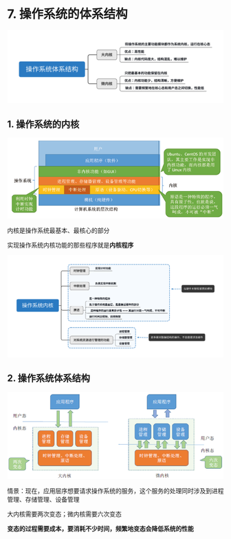 # 7. 操作系统的体系结构

![](../.gitbook/assets/cao-zuo-xi-tong-ti-xi-jie-gou-.svg)

## 1. 操作系统的内核

![](../.gitbook/assets/image%20%286%29.png)

内核是操作系统最基本、最核心的部分

实现操作系统内核功能的那些程序就是**内核程序**

![](../.gitbook/assets/cao-zuo-xi-tong-nei-he-.svg)

## 2. 操作系统体系结构

![](../.gitbook/assets/image%20%281%29.png)

情景：现在，应用层序想要请求操作系统的服务，这个服务的处理同时涉及到进程管理、存储管理、设备管理

大内核需要两次变态；微内核需要六次变态

**变态的过程需要成本，要消耗不少时间，频繁地变态会降低系统的性能**

